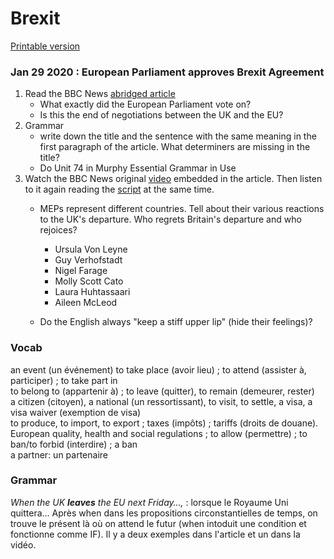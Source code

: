 # Brexit

[Printable version](brexit.pdf)

### Jan 29 2020 : European Parliament approves Brexit Agreement

1. Read the BBC News [abridged article](bbcnews_brexit_approval)    
   * What exactly did the European Parliament vote on?
   * Is this the end of negotiations between the UK and the EU?
2. Grammar  
   * write down the title and the sentence with the same meaning in the first paragraph of the article. What determiners are missing in the title?
   * Do Unit 74 in Murphy Essential Grammar in Use
3. Watch the BBC News original [video](https://www.bbc.com/news/uk-politics-51287430) embedded in the article. Then listen to it again reading the [script](bbcnews_brexit_approval_script) at the same time.
   * MEPs represent different countries. Tell about their various reactions to the UK's departure. Who regrets Britain's departure and who rejoices?
     * Ursula Von Leyne
     * Guy Verhofstadt
     * Nigel Farage
     * Molly Scott Cato
     * Laura Huhtassaari
     * Aileen McLeod
   
   * Do the English always "keep a stiff upper lip" (hide their feelings)?

### Vocab

an event (un événement) to take place (avoir lieu) ; to attend (assister à, participer) ; to take part in  
to belong to (appartenir à) ; to leave (quitter), to remain (demeurer, rester)  
a citizen (citoyen), a national (un ressortissant), to visit, to settle, a visa, a visa waiver (exemption de visa)  
to produce, to import, to export ; taxes (impôts) ; tariffs (droits de douane).   
European quality, health and social regulations ; to allow (permettre) ; to ban/to forbid (interdire) ; a ban  
a partner: un partenaire

### Grammar

*When the UK **leaves** the EU next Friday…,* : lorsque le Royaume Uni quittera… 
Après when dans les propositions circonstantielles de temps, on trouve le présent là où on attend le futur (when intoduit une condition et fonctionne comme IF). Il y a deux exemples dans l'article et un dans la vidéo.